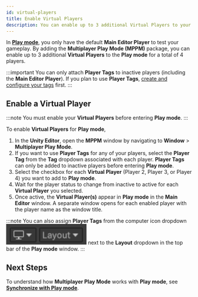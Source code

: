 ```yaml
---
id: virtual-players
title: Enable Virtual Players
description: You can enable up to 3 additional Virtual Players to your Main Editor Player in Multiplayer Play Mode.
---
```


In [**Play mode**](https://docs.unity3d.com/Manual/GameView.html), you only have the default **Main Editor Player** to test your gameplay. By adding the **Multiplayer Play Mode (MPPM)** package, you can enable up to 3 additional **Virtual Players** to the **Play mode** for a total of 4 players.

:::important
You can only attach **Player Tags** to inactive players (including the **Main Editor Player**). If you plan to use **Player Tags**, [create and configure your tags](../player-tags) first.
:::

## Enable a Virtual Player

:::note
You must enable your **Virtual Players** before entering **Play mode**.
:::

To enable **Virtual Players** for **Play mode**,

1. In the **Unity Editor**, open the **MPPM** window by navigating to **Window** > **Multiplayer Play Mode**.
2. If you want to use **Player Tags** for any of your players, select the **Player Tag** from the **Tag** dropdown associated with each player. **Player Tags** can only be added to inactive players before entering **Play mode**.
3. Select the checkbox for each **Virtual Player** (Player 2, Player 3, or Player 4) you want to add to **Play mode**.
4. Wait for the player status to change from inactive to active for each **Virtual Player** you selected.
5. Once active, the **Virtual Player(s)** appear in **Play mode** in the **Main Editor** window. A separate window opens for each enabled player with the player name as the window title.

:::note
You can also assign **Player Tags** from the computer icon dropdown ![](../static/img/mppm/mppm-player-tags-dropdown.png) next to the **Layout** dropdown in the top bar of the **Play mode** window.
:::

## Next Steps

To understand how **Multiplayer Play Mode** works with **Play mode**, see [**Synchronize with Play mode**](../synchronize).